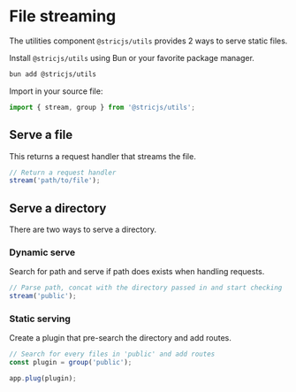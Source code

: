 # File streaming
The utilities component `@stricjs/utils` provides 2 ways to serve static files.

Install `@stricjs/utils` using Bun or your favorite package manager.
```bash
bun add @stricjs/utils
```

Import in your source file:
```typescript
import { stream, group } from '@stricjs/utils';
```

## Serve a file
This returns a request handler that streams the file.
```typescript
// Return a request handler
stream('path/to/file');
```

## Serve a directory
There are two ways to serve a directory.

### Dynamic serve 
Search for path and serve if path does exists when handling requests.

```typescript
// Parse path, concat with the directory passed in and start checking
stream('public');
```

### Static serving
Create a plugin that pre-search the directory and add routes.

```typescript
// Search for every files in 'public' and add routes 
const plugin = group('public');

app.plug(plugin);
```


